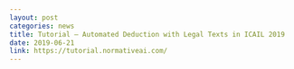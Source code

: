 ```yaml
---
layout: post
categories: news
title: Tutorial – Automated Deduction with Legal Texts in ICAIL 2019
date: 2019-06-21
link: https://tutorial.normativeai.com/
---
```

